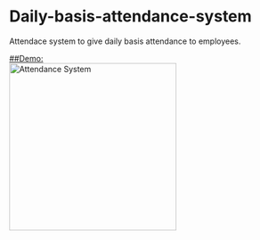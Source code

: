 # Daily-basis-attendance-system
Attendace system to give daily basis attendance to employees.

[##Demo: ](https://7nypy9-3000.csb.app/)
<br/>
<img src="https://github.com/NihalP01/Daily-basis-attendance-system/assets/55207886/99ce4c00-4eb3-4652-8ba4-c6130a974b77" alt="Attendance System" height="300">

